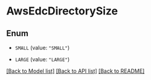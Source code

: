 # AwsEdcDirectorySize

## Enum


* `SMALL` (value: `"SMALL"`)

* `LARGE` (value: `"LARGE"`)


[[Back to Model list]](../README.md#documentation-for-models) [[Back to API list]](../README.md#documentation-for-api-endpoints) [[Back to README]](../README.md)


